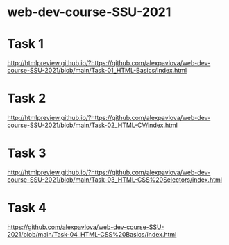 # web-dev-course-SSU-2021
# Task 1
http://htmlpreview.github.io/?https://github.com/alexpavlova/web-dev-course-SSU-2021/blob/main/Task-01_HTML-Basics/index.html
# Task 2
http://htmlpreview.github.io/?https://github.com/alexpavlova/web-dev-course-SSU-2021/blob/main/Task-02_HTML-CV/index.html
# Task 3
http://htmlpreview.github.io/?https://github.com/alexpavlova/web-dev-course-SSU-2021/blob/main/Task-03_HTML-CSS%20Selectors/index.html
# Task 4
https://github.com/alexpavlova/web-dev-course-SSU-2021/blob/main/Task-04_HTML-CSS%20Basics/index.html
